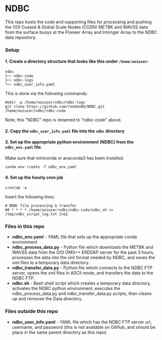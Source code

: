 # NDBC

This repo hosts the code and supporting files for processing and pushing the OOI
Coastal & Global Scale Nodes (CGSN) METBK and WAVSS data from the surface buoys
at the Pioneer Array and Irminger Array to the NDBC data repository.

### Setup
#### 1. Create a directory structure that looks like this under `/home/ooiuser`:

```
ndbc
├── ndbc-code
├── ndbc-logs
└── ndbc_user_info.yaml
```

This is done via the following commands:

```
mkdir -p /home/ooiuser/ndbc/ndbc-logs
git clone https://github.com/reedan88/NDBC.git /home/ooiuser/ndbc/ndbc-code
```

Note, this "NDBC" repo is renamed to "ndbc-code" above.

#### 2. Copy the `ndbc_user_info.yaml` file into the `ndbc` directory

#### 3. Set up the appropriate python environment (NDBC) from the `ndbc_env.yaml` file.

Make sure that miniconda or anaconda3 has been installed.

```
conda env create -f ndbc_env.yaml
```

#### 4. Set up the hourly cron job

```
crontab -e
```

Insert the following lines:

```
# NDBC file processing & transfer
00 * * * * /home/ooiuser/ndbc/ndbc-code/ndbc.sh >> /tmp/ndbc_script_log.txt 2>&1
```
        
### Files in this repo
* **ndbc_env.yaml** - YAML file that sets up the appropriate conda environment
* **ndbc_process_data.py** - Python file which downloads the METBK and WAVSS data from the OOI OMS++ ERDDAP server for the past 3 hours, processes the data into the xml format needed by NDBC, and saves the xml files to a temporary data directory.
* **ndbc_transfer_data.py** - Python file which connects to the NDBC FTP server, opens the xml files in ASCII mode, and transfers the data to the NDBC FTP.
* **ndbc.sh** - Bash shell script which creates a temporary data directory, activates the NDBC python environment, executes the ndbc_process_data.py and ndbc_transfer_data.py scripts, then cleans up and removes the Data directory.


### Files outside this repo
* **ndbc_user_info.yaml** - YAML file which has the NDBC FTP server url, username, and password (this is not available on GitHub, and should be place in the same parent directory as this repo)

